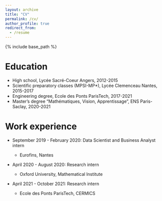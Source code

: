 ```yaml
---
layout: archive
title: "CV"
permalink: /cv/
author_profile: true
redirect_from:
  - /resume
---
```


{% include base_path %}

Education
======
* High school, Lycée Sacré-Coeur Angers, 2012-2015
* Scientific preparatory classes (MPSI-MP*), Lycée Clemenceau Nantes, 2015-2017
* Engineering degree, Ecole des Ponts ParisTech, 2017-2021 
* Master’s degree “Mathématiques, Vision, Apprentissage”, ENS Paris-Saclay, 2020-2021



Work experience
======
* September 2019 - February 2020: Data Scientist and Business Analyst intern
  * Eurofins, Nantes 

* April 2020 - August 2020: Research intern
  * Oxford University, Mathematical Institute 

* April 2021 - October 2021: Research intern
  * Ecole des Ponts ParisTech, CERMICS